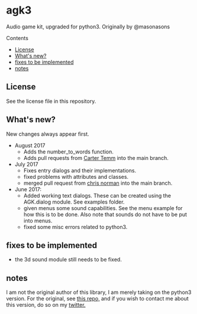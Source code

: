 # agk3
Audio game kit, upgraded for python3. Originally by @masonasons
<!-- START doctoc generated TOC please keep comment here to allow auto update -->
<!-- DON'T EDIT THIS SECTION, INSTEAD RE-RUN doctoc TO UPDATE -->
Contents

- [License](#license)
- [What's new?](#whats-new)
- [fixes to be implemented](#fixes-to-be-implemented)
- [notes](#notes)

<!-- END doctoc generated TOC please keep comment here to allow auto update -->

## License
See the license file in this repository.

## What's new?
New changes always appear first.
* August 2017
  * Adds the number_to_words function.
  * Adds pull requests from [Carter Temm](https://github.com/cartertemm) into the main branch.
* July 2017
  * Fixes entry dialogs and their implementations.
  * fixed problems with attributes and classes.
  * merged pull request from [chris norman](https://github.com/chrisnorman7) into the main branch.
* June 2017:
  * Added working text dialogs. These can be created using the AGK.dialog module. See examples folder.
  * given menus some sound capabilities. See the menu example for how this is to be done. Also note that sounds do not have to be put into menus.
  * fixed some misc errors related to python3.
  
## fixes to be implemented
* the 3d sound module still needs to be fixed.

## notes
I am not the original author of this library, I am merely taking on the python3 version. For the original, see [this repo,](http://github.com/masonasons/agk) and if you wish to contact me about this version, do so on my [twitter.](https://twitter.com/kylecunningham5)